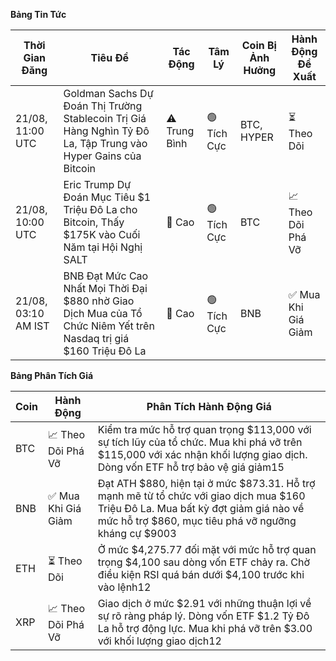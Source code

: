 **Bảng Tin Tức**

| Thời Gian Đăng | Tiêu Đề | Tác Động | Tâm Lý | Coin Bị Ảnh Hưởng | Hành Động Đề Xuất |
|------------------|----------|---------|-----------|------------------|------------------|
| 21/08, 11:00 UTC | Goldman Sachs Dự Đoán Thị Trường Stablecoin Trị Giá Hàng Nghìn Tỷ Đô La, Tập Trung vào Hyper Gains của Bitcoin | ⚠️ Trung Bình | 🟢 Tích Cực | BTC, HYPER | ⏳ Theo Dõi |
| 21/08, 10:00 UTC | Eric Trump Dự Đoán Mục Tiêu $1 Triệu Đô La cho Bitcoin, Thấy $175K vào Cuối Năm tại Hội Nghị SALT | 🚨 Cao | 🟢 Tích Cực | BTC | 📈 Theo Dõi Phá Vỡ |
| 21/08, 03:10 AM IST | BNB Đạt Mức Cao Nhất Mọi Thời Đại $880 nhờ Giao Dịch Mua của Tổ Chức Niêm Yết trên Nasdaq trị giá $160 Triệu Đô La | 🚨 Cao | 🟢 Tích Cực | BNB | ✅ Mua Khi Giá Giảm |

**Bảng Phân Tích Giá**

| Coin | Hành Động | Phân Tích Hành Động Giá |
|------|--------|----------------------|
| BTC | 📈 Theo Dõi Phá Vỡ | Kiểm tra mức hỗ trợ quan trọng $113,000 với sự tích lũy của tổ chức. Mua khi phá vỡ trên $115,000 với xác nhận khối lượng giao dịch. Dòng vốn ETF hỗ trợ bảo vệ giá giảm15 |
| BNB | ✅ Mua Khi Giá Giảm | Đạt ATH $880, hiện tại ở mức $873.31. Hỗ trợ mạnh mẽ từ tổ chức với giao dịch mua $160 Triệu Đô La. Mua bất kỳ đợt giảm giá nào về mức hỗ trợ $860, mục tiêu phá vỡ ngưỡng kháng cự $9003 |
| ETH | ⏳ Theo Dõi | Ở mức $4,275.77 đối mặt với mức hỗ trợ quan trọng $4,100 sau dòng vốn ETF chảy ra. Chờ điều kiện RSI quá bán dưới $4,100 trước khi vào lệnh12 |
| XRP | 📈 Theo Dõi Phá Vỡ | Giao dịch ở mức $2.91 với những thuận lợi về sự rõ ràng pháp lý. Dòng vốn ETF $1.2 Tỷ Đô La hỗ trợ động lực. Mua khi phá vỡ trên $3.00 với khối lượng giao dịch12 |